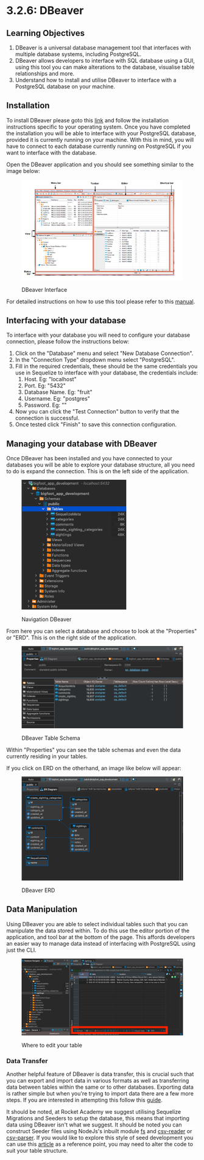 # 3.2.6: DBeaver

## Learning Objectives

1. DBeaver is a universal database management tool that interfaces with multiple database systems, including PostgreSQL.&#x20;
2. DBeaver allows developers to interface with SQL database using a GUI, using this tool you can make alterations to the database, visualise table relationships and more.
3. Understand how to install and utilise DBeaver to interface with a PostgreSQL database on your machine.

## Installation

To install DBeaver please goto this [link](https://dbeaver.io/download/) and follow the installation instructions specific to your operating system. Once you have completed the installation you will be able to interface with your PostgreSQL database, provided it is currently running on your machine. With this in mind, you will have to connect to each database currently running on PostgreSQL if you want to interface with the database.

Open the DBeaver application and you should see something similar to the image below:

<figure><img src="../../.gitbook/assets/Screenshot 2023-08-28 at 4.01.40 PM.png" alt=""><figcaption><p>DBeaver Interface</p></figcaption></figure>

For detailed instructions on how to use this tool please refer to this [manual](https://dbeaver.com/doc/dbeaver.pdf).&#x20;

## Interfacing with your database&#x20;

To interface with your database you will need to configure your database connection, please follow the instructions below:&#x20;

1. Click on the "Database" menu and select "New Database Connection".
2. In the "Connection Type" dropdown menu select "PostgreSQL".
3. Fill in the required credentials, these should be the same credentials you use in Sequelize to interface with your database, the credentials include:
   1. Host. Eg: "localhost"
   2. Port. Eg: "5432"
   3. Database Name. Eg: "fruit"
   4. Username. Eg: "postgres"
   5. Password. Eg: ""
4. Now you can click the "Test Connection" button to verify that the connection is successful.&#x20;
5. Once tested click "Finish" to save this connection configuration.

## Managing your database with DBeaver

Once DBeaver has been installed and you have connected to your databases you will be able to explore your database structure, all you need to do is expand the connection. This is on the left side of the application.

<figure><img src="../../.gitbook/assets/Screenshot 2023-08-28 at 4.20.12 PM.png" alt="" width="275"><figcaption><p>Navigation DBeaver</p></figcaption></figure>

From here you can select a database and choose to look at the "Properties" or "ERD". This is on the right side of the application.

<figure><img src="../../.gitbook/assets/Screenshot 2023-08-28 at 4.22.50 PM.png" alt=""><figcaption><p>DBeaver Table Schema</p></figcaption></figure>

Within "Properties" you can see the table schemas and even the data currently residing in your tables.

If you click on ERD on the otherhand, an image like below will appear:

<figure><img src="../../.gitbook/assets/Screenshot 2023-08-28 at 4.23.25 PM.png" alt=""><figcaption><p>DBeaver ERD</p></figcaption></figure>

## Data Manipulation

Using DBeaver  you are able to select individual tables such that you can manipulate the data stored within. To do this use the editor portion of the application, and tool bar at the bottom of the page. This affords developers an easier way to manage data instead of interfacing with PostgreSQL using just the CLI.&#x20;

<figure><img src="../../.gitbook/assets/Screenshot 2023-08-28 at 4.27.22 PM.png" alt=""><figcaption><p>Where to edit your table</p></figcaption></figure>

### Data Transfer

Another helpful feature of DBeaver is data transfer, this is crucial such that you can export and import data in various formats as well as transferring data between tables within the same or to other databases. Exporting data is rather simple but when you're trying to import data there are a few more steps. If you are interested in attempting this follow this [guide](https://dbeaver.com/docs/dbeaver/Data-transfer/).

It should be noted, at Rocket Academy we suggest utilising Sequelize Migrations and Seeders to setup the database, this means that importing data using DBeaver isn't what we suggest. It should be noted you can construct Seeder files using NodeJs's inbuilt module [fs](https://nodejs.org/api/fs.html) and [csv-reader](https://www.npmjs.com/package/csv-reader) or [csv-parser](https://www.npmjs.com/package/csv-parser). If you would like to explore this style of seed development you can use this [article](https://stackoverflow.com/questions/44912892/how-to-easily-parse-csv-file-to-use-in-node-js-sequelize-database-migration-stra) as a reference point, you may need to alter the code to suit your table structure.&#x20;
